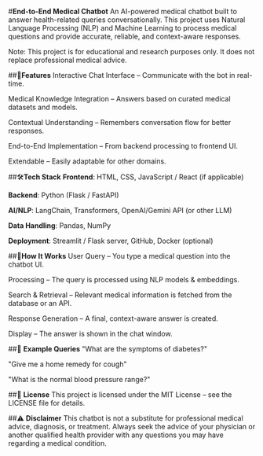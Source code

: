 #**End-to-End Medical Chatbot**
An AI-powered medical chatbot built to answer health-related queries conversationally. This project uses Natural Language Processing (NLP) and Machine Learning to process medical questions and provide accurate, reliable, and context-aware responses.

Note: This project is for educational and research purposes only. It does not replace professional medical advice.

##🚀**Features**
Interactive Chat Interface – Communicate with the bot in real-time.

Medical Knowledge Integration – Answers based on curated medical datasets and models.

Contextual Understanding – Remembers conversation flow for better responses.

End-to-End Implementation – From backend processing to frontend UI.

Extendable – Easily adaptable for other domains.

##🛠**Tech Stack**
**Frontend**: HTML, CSS, JavaScript / React (if applicable)

**Backend**: Python (Flask / FastAPI)

**AI/NLP**: LangChain, Transformers, OpenAI/Gemini API (or other LLM)

**Data Handling**: Pandas, NumPy

**Deployment**: Streamlit / Flask server, GitHub, Docker (optional)

##📖**How It Works**
User Query – You type a medical question into the chatbot UI.

Processing – The query is processed using NLP models & embeddings.

Search & Retrieval – Relevant medical information is fetched from the database or an API.

Response Generation – A final, context-aware answer is created.

Display – The answer is shown in the chat window.

##🧪 **Example Queries**
"What are the symptoms of diabetes?"

"Give me a home remedy for cough"

"What is the normal blood pressure range?"

##📜 **License**
This project is licensed under the MIT License – see the LICENSE file for details.

##⚠ **Disclaimer**
This chatbot is not a substitute for professional medical advice, diagnosis, or treatment. Always seek the advice of your physician or another qualified health provider with any questions you may have regarding a medical condition.

